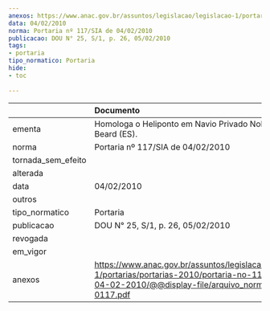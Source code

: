 ```yaml
---
anexos: https://www.anac.gov.br/assuntos/legislacao/legislacao-1/portarias/portarias-2010/portaria-no-117-sia-de-04-02-2010/@@display-file/arquivo_norma/PA2010-0117.pdf
data: 04/02/2010
norma: Portaria nº 117/SIA de 04/02/2010
publicacao: DOU N° 25, S/1, p. 26, 05/02/2010
tags:
- portaria
tipo_normatico: Portaria
hide: 
- toc 
 
---
```


|                    | Documento                                                                                                                                                        |
|:-------------------|:-----------------------------------------------------------------------------------------------------------------------------------------------------------------|
| ementa             | Homologa o Heliponto em Navio Privado Noble Dave Beard (ES).                                                                                                     |
| norma              | Portaria nº 117/SIA de 04/02/2010                                                                                                                                |
| tornada_sem_efeito |                                                                                                                                                                  |
| alterada           |                                                                                                                                                                  |
| data               | 04/02/2010                                                                                                                                                       |
| outros             |                                                                                                                                                                  |
| tipo_normatico     | Portaria                                                                                                                                                         |
| publicacao         | DOU N° 25, S/1, p. 26, 05/02/2010                                                                                                                                |
| revogada           |                                                                                                                                                                  |
| em_vigor           |                                                                                                                                                                  |
| anexos             | https://www.anac.gov.br/assuntos/legislacao/legislacao-1/portarias/portarias-2010/portaria-no-117-sia-de-04-02-2010/@@display-file/arquivo_norma/PA2010-0117.pdf |